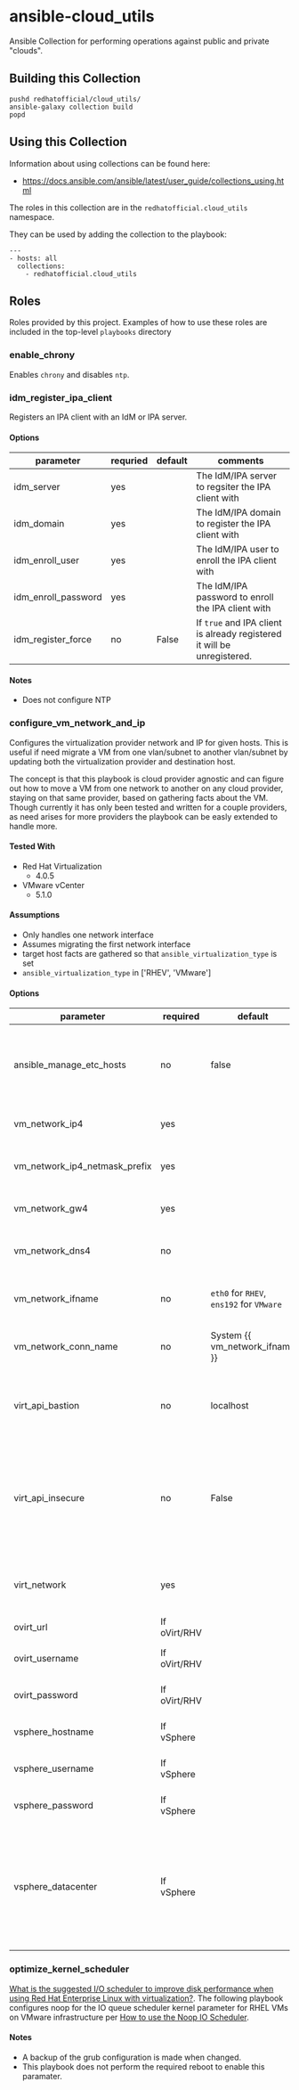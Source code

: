 # ansible-cloud\_utils
Ansible Collection for performing operations against public and private "clouds".

## Building this Collection
```
pushd redhatofficial/cloud_utils/
ansible-galaxy collection build
popd
```


## Using this Collection

Information about using collections can be found here:
- https://docs.ansible.com/ansible/latest/user_guide/collections_using.html

The roles in this collection are in the `redhatofficial.cloud_utils` namespace.

They can be used by adding the collection to the playbook:

```
---
- hosts: all
  collections:
    - redhatofficial.cloud_utils
```

## Roles
Roles provided by this project.
Examples of how to use these roles are included in the top-level `playbooks` directory

### enable\_chrony
Enables `chrony` and disables `ntp`.

### idm\_register\_ipa\_client
Registers an IPA client with an IdM or IPA server.

#### Options
| parameter             | requried | default | comments
|-----------------------|----------|---------|---------
| idm\_server           | yes      |         | The IdM/IPA server to regsiter the IPA client with
| idm\_domain           | yes      |         | The IdM/IPA domain to register the IPA client with
| idm\_enroll\_user     | yes      |         | The IdM/IPA user to enroll the IPA client with
| idm\_enroll\_password | yes      |         | The IdM/IPA password to enroll the IPA client with
| idm\_register\_force  | no       | False   | If `true` and IPA client is already registered it will be unregistered.

#### Notes
* Does not configure NTP

### configure\_vm\_network\_and\_ip
Configures the virtualization provider network and IP for given hosts. This is useful if need migrate a VM from one vlan/subnet to another vlan/subnet by updating both the virtualization provider and destination host.

The concept is that this playbook is cloud provider agnostic and can figure out how to move a VM from one network to another on any cloud provider, staying on that same provider, based on gathering facts about the VM. Though currently it has only been tested and written for a couple providers, as need arises for more providers the playbook can be easly extended to handle more.

#### Tested With
* Red Hat Virtualization
  * 4.0.5
* VMware vCenter
  * 5.1.0

#### Assumptions
* Only handles one network interface
* Assumes migrating the first network interface
* target host facts are gathered so that `ansible_virtualization_type` is set
* `ansible_virtualization_type` in ['RHEV', 'VMware']

#### Options
| parameter                         | required     | default                        | choices                                       | comments
|-----------------------------------|--------------|--------------------------------|-----------------------------------------------|---------------------------------------------
| ansible\_manage\_etc\_hosts       | no           | false                          | true, false, yes, no                          | Flag to control if /etc/hosts is updated with newly configured ip address
| vm\_network\_ip4                  | yes          |                                |                                               | IP4 address to set for the VM
| vm\_network\_ip4\_netmask\_prefix | yes          |                                |                                               | IP4 address netmask prefex to set for the VM
| vm\_network\_gw4                  | yes          |                                |                                               | IP4 gateway to set for the VM
| vm\_network\_dns4                 | no           |                                |                                               | List of IP4 DNS hosts to set for the VM
| vm\_network\_ifname               | no           | `eth0` for `RHEV`, `ens192` for `VMware` |                                     | Ethernet interface name to set for the VM
| vm\_network\_conn\_name           | no           | System {{ vm_network_ifname }} |                                               | Ethernet connection name to set for the vm
| virt\_api\_bastion                | no           | localhost                      |                                               | Bastion host to use to do API calls to the virtulization provider.
| virt\_api\_insecure               | no           | False                          | True/False                                    | Whether the connection to the virtualization provider API is insecure or not, aka using trusted certificates.
| virt\_network                     | yes          |                                | Valid networks on the virtualization provider | Virtualization provider network to set for the VM
| ovirt\_url                        | If oVirt/RHV |                                |                                               | oVirt/RHV url for API calls
| ovirt\_username                   | If oVirt/RHV |                                |                                               | oVirt/RHV username for API calls
| ovirt\_password                   | If oVirt/RHV |                                |                                               | oVirt/RHV passwrod for API calls
| vsphere\_hostname                 | If vSphere   |                                |                                               | vSphere hostname for API calls
| vsphere\_username                 | If vSphere   |                                |                                               | vSphere username for API calls
| vsphere\_password                 | If vSphere   |                                |                                               | vSphere password for API calls
| vsphere\_datacenter               | If vSphere   |                                |                                               | vSphere datacenter for API calls. NOTE: attempted to determine this dynamically but could not find a way.

### optimize\_kernel\_scheduler
[What is the suggested I/O scheduler to improve disk performance when using Red Hat Enterprise Linux with virtualization?](https://access.redhat.com/solutions/5427).  The following playbook configures noop for the IO queue scheduler kernel parameter for RHEL VMs on VMware infrastructure per [How to use the Noop IO Scheduler](https://access.redhat.com/solutions/109223).

#### Notes
* A backup of the grub configuration is made when changed.
* This playbook does not perform the required reboot to enable this paramater.
